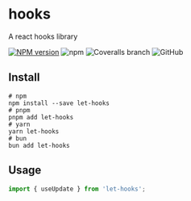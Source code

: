 # hooks

A react hooks library

[![NPM version](https://img.shields.io/npm/v/let-hooks.svg?style=flat)](https://npmjs.org/package/hooks)
![npm](https://img.shields.io/npm/dw/let-hooks)
![Coveralls branch](https://img.shields.io/coverallsCoverage/github/abelce/hooks?branch=main)
![GitHub](https://img.shields.io/github/license/abelce/hooks)

## Install

```shell
# npm
npm install --save let-hooks
# pnpm
pnpm add let-hooks
# yarn
yarn let-hooks
# bun
bun add let-hooks
```

## Usage

```js
import { useUpdate } from 'let-hooks';
```
